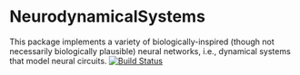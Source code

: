 # NeurodynamicalSystems

This package implements a variety of biologically-inspired (though not necessarily biologically plausible) neural networks, i.e., dynamical systems that model neural circuits. 
[![Build Status](https://github.com/EliSmith45/NeurodynamicalSystems.jl/actions/workflows/CI.yml/badge.svg?branch=master)](https://github.com/EliSmith45/NeurodynamicalSystems.jl/actions/workflows/CI.yml?query=branch%3Amaster)
